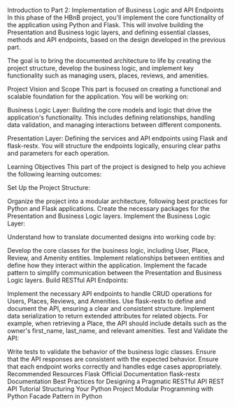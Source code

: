 Introduction to Part 2: Implementation of Business Logic and API Endpoints
In this phase of the HBnB project, you'll implement the core functionality of the application using Python and Flask. This will involve building the Presentation and Business logic layers, and defining essential classes, methods and API endpoints, based on the design developed in the previous part.

The goal is to bring the documented architecture to life by creating the project structure, develop the business logic, and implement key functionality such as managing users, places, reviews, and amenities.

Project Vision and Scope
This part is focused on creating a functional and scalable foundation for the application. You will be working on:

Business Logic Layer: Building the core models and logic that drive the application's functionality. This includes defining relationships, handling data validation, and managing interactions between different components.

Presentation Layer: Defining the services and API endpoints using Flask and flask-restx. You will structure the endpoints logically, ensuring clear paths and parameters for each operation.

Learning Objectives
This part of the project is designed to help you achieve the following learning outcomes:

Set Up the Project Structure:

Organize the project into a modular architecture, following best practices for Python and Flask applications.
Create the necessary packages for the Presentation and Business Logic layers.
Implement the Business Logic Layer:

Understand how to translate documented designs into working code by:

Develop the core classes for the business logic, including User, Place, Review, and Amenity entities.
Implement relationships between entities and define how they interact within the application.
Implement the facade pattern to simplify communication between the Presentation and Business Logic layers.
Build RESTful API Endpoints:

Implement the necessary API endpoints to handle CRUD operations for Users, Places, Reviews, and Amenities.
Use flask-restx to define and document the API, ensuring a clear and consistent structure.
Implement data serialization to return extended attributes for related objects. For example, when retrieving a Place, the API should include details such as the owner's first_name, last_name, and relevant amenities.
Test and Validate the API:

Write tests to validate the behavior of the business logic classes.
Ensure that the API responses are consistent with the expected behavior.
Ensure that each endpoint works correctly and handles edge cases appropriately.
Recommended Resources
Flask Official Documentation
flask-restx Documentation
Best Practices for Designing a Pragmatic RESTful API
REST API Tutorial
Structuring Your Python Project
Modular Programming with Python
Facade Pattern in Python

